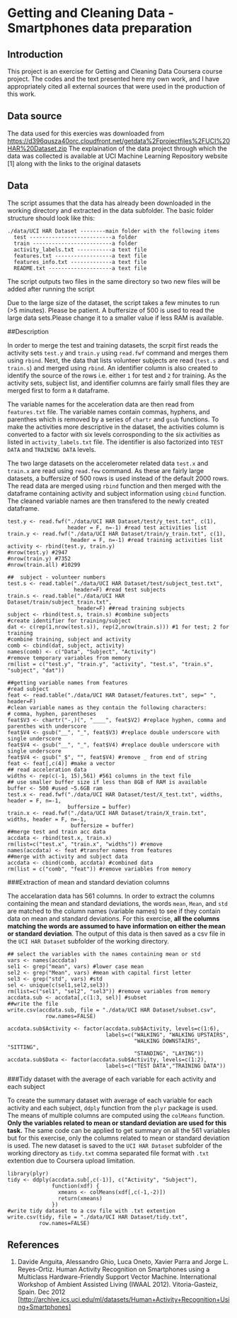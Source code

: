 Getting and Cleaning Data - Smartphones data preparation
=========

## Introduction

This project is an exercise for Getting and Cleaning Data Coursera course project. The codes and the text presented here my own work, and I have appropriately cited all external sources that were used in the production of this work.

## Data source
The data used for this exercies was downloaded from https://d396qusza40orc.cloudfront.net/getdata%2Fprojectfiles%2FUCI%20HAR%20Dataset.zip
The explaination of the data project through which the data was collected is available at UCI Machine Learning Repository website [1] along with the links to the original datasets

## Data
The script assumes that the data has already been downloaded in the working directory and extracted in the data subfolder. The basic folder structure should look like this:
```{}
./data/UCI HAR Dataset --------main folder with the following items
  test --------------------------a folder
  train -------------------------a folder
  activity_labels.txt -----------a text file
  features.txt ------------------a text file
  features_info.txt -------------a text file
  README.txt --------------------a text file
```
The script outputs two files in the same directory so two new files will be added after running the script

Due to the large size of the dataset, the script takes a few minutes to run (>5 minutes). Please be patient. A buffersize of 500 is used to read the large data sets.Please change it to a smaller value if less RAM is available.

##Description

In order to merge the test and training datasets, the scrpit first reads the activity sets ```test.y``` and ```train.y``` using ```read.fwf``` command and merges them using ```rbind```. Next, the data that lists volunteer subjects are read (```test.s``` and ```train.s```) and merged using ```rbind```. An identifier column is also created to identify the source of the rows i.e. either ```1``` for test and ```2``` for training. As the activity sets, subject list, and identifier columns are fairly small files they are merged first to form a ```R``` dataframe.

The variable names for the acceleration data are then read from ```features.txt``` file. The variable names contain commas, hyphens, and parenthes which is removed by a series of ```chartr``` and ```gsub``` functions. To make the activities more descriptive in the dataset, the activities column is converted to a factor with six levels corrosponding to the six activities as listed in ```activity_labels.txt``` file. The identifier is also factorized into ```TEST DATA``` and ```TRAINING DATA``` levels.

The two large datasets on the accelerometer related data ```test.x``` and ```train.x``` are read using ```read.few``` command. As these are fairly large datasets, a buffersize of 500 rows is used instead of the default 2000 rows. The read data are merged using ```rbind``` function and then merged with the dataframe containing activity and subject information using ```cbind``` function. The cleaned variable names are then transfered to the newly created dataframe.

```{r}
test.y <- read.fwf("./data/UCI HAR Dataset/test/y_test.txt", c(1),
                   header = F, n=-1) #read test activities list
train.y <- read.fwf("./data/UCI HAR Dataset/train/y_train.txt", c(1),
                    header = F, n=-1) #read training activities list
activity <- rbind(test.y, train.y)
#nrow(test.y) #2947
#nrow(train.y) #7352
#nrow(train.all) #10299

##  subject - volunteer numbers
test.s <- read.table("./data/UCI HAR Dataset/test/subject_test.txt",
                     header=F) #read test subjects
train.s <- read.table("./data/UCI HAR Dataset/train/subject_train.txt",
                      header=F) ##read training subjects
subject <- rbind(test.s, train.s) #combine subjects
#create identifier for training/subject
dat <- c(rep(1,nrow(test.s)), rep(2,nrow(train.s))) #1 for test; 2 for training
#combine training, subject and activity
comb <- cbind(dat, subject, activity)
names(comb) <- c("Data", "Subject", "Activity")
#remove temporary variables from memory
rm(list = c("test.y", "train.y", "activity", "test.s", "train.s", "subject", "dat"))

##getting variable names from features
#read subject
feat <- read.table("./data/UCI HAR Dataset/features.txt", sep=" ", header=F)
#clean variable names as they contain the following characters:
# comma, hyphen, parentheses
feat$V3 <- chartr("-,)(", "____", feat$V2) #replace hyphen, comma and parenthes with underscore
feat$V4 <- gsub("__", "_", feat$V3) #replace double underscore with single underscore
feat$V4 <- gsub("__", "_", feat$V4) #replace double underscore with single underscore
feat$V4 <- gsub("_$", "", feat$V4) #remove _ from end of string
feat <- feat[,c(4)] #make a vector
## read acceleration data
widths <- rep(c(-1, 15),561) #561 columns in the text file
## use smaller buffer size if less than 8GB of RAM is available
buffer <- 500 #used ~5.6GB ram
test.x <- read.fwf("./data/UCI HAR Dataset/test/X_test.txt", widths, header = F, n=-1,
                   buffersize = buffer)
train.x <- read.fwf("./data/UCI HAR Dataset/train/X_train.txt", widths, header = F, n=-1,
                    buffersize = buffer)
##merge test and train acc data
accdata <- rbind(test.x, train.x)
rm(list=c("test.x", "train.x", "widths")) #remove
names(accdata) <- feat #transfer names from features
##merge with activity and subject data
accdata <- cbind(comb, accdata) #combined data
rm(list = c("comb", "feat")) #remove variables from memory
```

###Extraction of mean and standard deviation columns

The accelaration data has 561 columns. In order to extract the columns containing the mean and standard deviations, the words ```mean```, ```Mean```, and ```std``` are matched to the column names (variable names) to see if they contain data on mean and standard deviations. For this exercise, **all the columns matching the words are assumed to have information on either the mean or standard deviation**. The output of this data is then saved as a csv file in the ```UCI HAR Dataset``` subfolder of the working directory.

```{r}
## select the variables with the names containing mean or std
vars <- names(accdata)
sel1 <- grep("mean", vars) #lower case mean
sel2 <- grep("Mean", vars) #mean with capital first letter
sel3 <- grep("std", vars) #std
sel <- unique(c(sel1,sel2,sel3))
rm(list=c("sel1", "sel2", "sel3")) #remove variables from memory
accdata.sub <- accdata[,c(1:3, sel)] #subset
##write the file
write.csv(accdata.sub, file = "./data/UCI HAR Dataset/subset.csv",
            row.names=FALSE)
```

```{r}
accdata.sub$Activity <- factor(accdata.sub$Activity, levels=c(1:6),
                               labels=c("WALKING", "WALKING UPSTAIRS",
                                        "WALKING DOWNSTAIRS", "SITTING",
                                        "STANDING", "LAYING"))
accdata.sub$Data <- factor(accdata.sub$Activity, levels=c(1:2),
                               labels=c("TEST DATA","TRAINING DATA"))
```

###Tidy dataset with the average of each variable for each activity and each subject

To create the summary dataset with average of each variable for each activity and each subject, ```ddply``` function from the ```plyr``` package is used. The means of multiple columns are computed using the ```colMeans``` function. **Only the variables related to mean or standard deviation are used for this task.** The same code can be applied to get summary on all the 561 variables but for this exercise, only the columns related to mean or standard deviation is used. The new dataset is saved to the ```UCI HAR Dataset``` subfolder of the working directory as ```tidy.txt``` comma separated file format with ```.txt``` extention due to Coursera upload limitation.

```{r}
library(plyr)
tidy <- ddply(accdata.sub[,c(-1)], c("Activity", "Subject"),
              function(xdf) {
                xmeans <- colMeans(xdf[,c(-1,-2)])
                return(xmeans)
              })
#write tidy dataset to a csv file with .txt extention
write.csv(tidy, file = "./data/UCI HAR Dataset/tidy.txt",
          row.names=FALSE)
```

## References

1. Davide Anguita, Alessandro Ghio, Luca Oneto, Xavier Parra and Jorge L. Reyes-Ortiz. Human Activity Recognition on Smartphones using a Multiclass Hardware-Friendly Support Vector Machine. International Workshop of Ambient Assisted Living (IWAAL 2012). Vitoria-Gasteiz, Spain. Dec 2012 [http://archive.ics.uci.edu/ml/datasets/Human+Activity+Recognition+Using+Smartphones]
